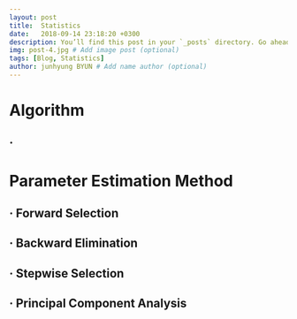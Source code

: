 ```yaml
---
layout: post
title:  Statistics
date:   2018-09-14 23:18:20 +0300
description: You’ll find this post in your `_posts` directory. Go ahead and edit it and re-build the site to see your changes. # Add post description (optional)
img: post-4.jpg # Add image post (optional)
tags: [Blog, Statistics]
author: junhyung BYUN # Add name author (optional)
---
```

# Algorithm
## · 


# Parameter Estimation Method
## · Forward Selection
## · Backward Elimination
## · Stepwise Selection
## · Principal Component Analysis
